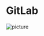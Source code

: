 # GitLab
![picture](https://www.google.com/url?sa=i&url=https%3A%2F%2Fgit-scm.com%2Fdownloads%2Flogos&psig=AOvVaw1lVqlZe1hKrRX9qwtZhR4b&ust=1612207740859000&source=images&cd=vfe&ved=2ahUKEwimqO3-88buAhUT0OAKHe5TBc0Qr4kDegUIARDOAQ)
